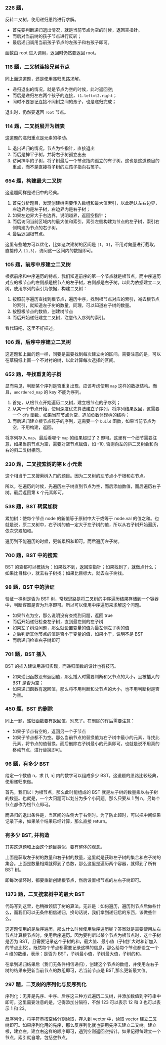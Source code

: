 ### 226 题，

反转二叉树，使用递归思路进行求解。

- 首先要判断递归退出情况，就是当前节点为空的时候，返回空指针。
- 而后对当前树的孩子节点进行反转；
- 最后递归调用当前孩子节点的左孩子和右孩子即可。

函数由 root 进入调用，返回时仍然要返回 root。

### 116 题，二叉树连接兄弟节点

同上面这道题，还是使用递归思路求解。

- 递归退出的情况，就是节点为空的时候，此时返回空;
- 而后是递归左右两个孩子的连接，`t1.left=t2.right`；
- 同时不要忘记连接不同树之间的孩子，也是递归完成；

退出时，仍然要返回 `root` 节点。

### 114 题，二叉树展开为链表

这道题的递归重点是元素的移动。

1. 退出递归的情况，节点为空指针，直接退出
2. 而后是抻平子树，并将右子树孤立出去
3. 访问抻平的子树，将子树最后一个节点指向孤立的有子树。这也是这道题目的重点，而不是直接将子树的左孩子指向右孩子。

### 654 题，构建最大二叉树

这道题同样是递归中的经典。

1. 首先分析题目，发现创建树需要传入数组和最大值索引，以此确认左右边界，左边界内是左子树，右边界内是右子树；
2. 如果左边界大于右边界，说明越界，返回空指针；
3. 而后访问当前区域内的最大值和索引，索引左侧构建为节点的左子树，索引右侧构建为节点的右子树。
4. 最后返回根节点。

这里有些地方可以优化，比如这次建树的区间是 `[1, 3]`，不用对向量进行截取，直接传入 `[1,3]`，访问这一区间内的数据即可。

### 105 题，前序中序建立二叉树

根据前序和中序遍历的特点，我们知道前序的第一个节点就是根节点，而中序遍历对应的根节点的左侧都是根节点的左子树，右侧都是右子树。以此为依据建立二叉树，使用序列的索引为依据，构建二叉树：

1. 按照前序遍历查找到根节点，遍历中序，找到根节点对应的索引，减去根节点的索引，就知道左子树的数量，同理，可以知道右子树的数量。
2. 按照根节点的数值，创建树节点
3. 而后开始递归建立二叉树，注意传入序列的索引。

看代码吧，这里不好描述。

### 106 题，后序中序建立二叉树

这道题和上面的题一样，同要是需要找到每次建立树的区间。需要注意的是，可以在草稿纸上画一个不对衬的树，以此计算每次选择的区间。

### 652 题，寻找重复的子树

显而易见，判断某个序列是否重复出现，应该考虑使用 `map` 这样的数据结构。而且，`unordered_map` 的 key 不能为序列。

1. 首先，从根节点开始遍历二叉树，建立根节点的子序列；
2. 从某一个节点开始，使用深度优先算法建立子序列，将序列结果返回，这需要一个 `dfs` 函数，如果当前节点为空，追加负数体现树的结构；
3. 而后递归建立根节点孩子的序列，这需要一个 `build` 函数，如果当前节点为空，不用构建，返回。

将序列存入 `map`，最后看哪个 `map` 的结果超过了 2 即可。这里有一个细节需要注意，如果当前节点为空，需要对空节点赋值，如 -10, 否则向左的斜二叉树会和向右的斜二叉树相同。

### 230 题，二叉搜索树的第 k 小元素

这个相当于二叉搜索树入门的题目。因为二叉树的左节点小于根和右节点。

所以，在遍历的时候，先遍历左子树直到节点为空，而后添加数值，而后遍历右子树。最后返回第 k 个元素即可。

### 538 题，BST 转累加树

累加树：使每个节点 node 的新值等于原树中大于或等于 node.val 的值之和。也就是说，原二叉树中，右子树的值一定大于左子树的值，所以从右子树开始遍历，依次求累加和。

遍历到不能遍历的时候，更新累积和即可。而后遍历左子树。

### 700 题，BST 中的搜索

BST 的查都可以概括为：如果找不到，返回空指针；如果找到了，就做点什么；如果比目标小，就去右子树找；如果比目标大，就去左子树找。

### 98 题，BST 中的验证

验证一棵树是否为 BST 树，常规思路是将二叉树的中序遍历结果存储到一个容器中，判断容器是否为升序即可。所以可以使用中序遍历来求解这个问题。

- 如果节点为空，那么说明没有查找到问题，返回 true
- 而后开始递归检查左子树，直到最左侧的左子树
- 如果左子树没问题，那么就设置变量的值为最左侧左子树的值
- 之后判断其他节点的值是否小于变量的值，如果小于，说明不是 BST
- 而后递归检查右子树即可

### 701 题，BST 插入

BST 的插入建议用递归实现，而递归函数的设计也有技巧。

- 如果递归函数没有返回值，那么插入时需要判断和父节点的大小，且被插入的 BST 是否为空；
- 如果递归函数有返回值，那么将不用判断和父节点的大小，也不用判断树是否为空。

### 450 题，BST 的删除

同上一题，递归函数要有返回值，别忘了。在删除的许后需要注意：

- 如果子节点有空的，返回另一个子节点
- 如果子节点都不为空。那么当前节点的替换值为右子树中最小的元素，寻找此元素，将节点的值替换。而后删除右子树最小的元素即可。也就是说不用真的移动节点，进行替换即可。

### 96 题，有多少 BST

给定一个数值 n，求 [1, n] 内的数字可以组成多少 BST。这道题的思路比较经典，使用递归来做。

首先，我们以 i 为根节点，那么此时能组成的 BST 就是左子树的数量乘以右子树的数量。也就是，一个大问题可以划分为多个小问题。那么只要从 1 到 n，另每个节点都作为根节点即可。

而递归的退出条件是，当区间的左侧大于右侧时。为了防止超时，可以把中间结果记录下来，如果某个结果已经计算，那么直接 return。

### 有多少 BST, 并构造

其实这道题和上面这个题目类似，要有整体的观念。

上面是获取左子树的数量和右子树的数量，这里就是获取左子树的集合和右子树的集合。上面是数量相乘就得到了总数，那么这里是遍历两个容器，就得到了所有 BST 树。

即每次循环时，都要重新创建根节点，然后设置根节点的左右子树即可。

### 1373 题，二叉搜索树中的最大 BST

代码写到这里，也稍微领悟了树的算法。无非是：如何遍历，遍历到节点后做些什么，而我们可以无条件相信递归，换句话说，我们拿到递归后的东西，该做些什么。

这道题使用的是后序遍历，那么什么时候使用后序遍历呢？答案就是需要使用左右节点计算根节点时，使用后序遍历。因为要判断以某个节点为根节点时，这个子树是否为 BST，且需要记录这个子树的和，最大值、最小值（子树扩大时和新加入的节点比较）。既然每个节点都需要记录这样的信息，那么给每个节点都设立一个 4 维的数组，表示：是否为 BST，子树最小值，子树最大值，子树的和。

在拿到递归结果后（我们无条件相信递归），创建这个节点的数组，并使用左右子树的结果来更新当前节点的数组即可，若当前节点是 BST,那么更新最大值。

### 297 题，二叉树的序列化与反序列化

序列化：无非是先序、中序、后序这三种方式遍历二叉树，并添加数值到字符串中即可。这里需要注意的是，记得添加分隔符，不然 123 可以表示 12 和 3 也可以表示 1 和 23。

反序列化，将字符串按空格分割读取，存入到 vector 中，读取 vector 建立二叉树即可。如果序列化用的先序，那么反序列化就也要用先序去建立二叉树。建立根，建立左，建立右这样的顺序即可，遇到空则返回空指针。如果记得每建立一个节点，索引就自增，包括空节点。
